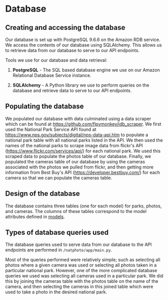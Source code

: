 # Database

## Creating and accessing the database

Our database is set up with PostgreSQL 9.6.6 on the Amazon RDB service.
We access the contents of our database using SQLAlchemy. This allows us to retrieve
data from our database to serve to our API endpoints.

Tools we use for our database and data retrieval:

1. **PostgreSQL** - The SQL based database engine we use on our Amazon Relational
Database Service instance.

2. **SQLAlchemy** - A Python library we use to perform queries on the database and
retrieve data to serve to our API endpoints.


## Populating the database

We populated our database with data culminated using a data scraper which can be
found at https://github.com/flpymonkey/idb_scraper. We first used the National
Park Service API found at https://www.nps.gov/subjects/digital/nps-data-api.htm
to populate a national park table with all national parks listed in the API. We
then used the names of the national parks to scrape image data from flickr's API
(https://www.flickr.com/services/api/) for each national park. We used this scraped
data to populate the photos table of our database. Finally, we populated the
cameras table of our database by using the cameras associated with the photos we
pulled from flickr, and then getting more information from Best Buy's API
(https://developer.bestbuy.com/) for each camera so that we can populate the cameras
table.


## Design of the database

The database contains three tables (one for each model) for parks, photos, and cameras.
The columns of these tables correspond to the model attributes defined in [models](models.md).


## Types of database queries used

The database queries used to serve data from our database to the API endpoints are
performed in `/natphoto/app/main.py`.

Most of the queries performed were relatively simple; such as selecting all photos
where a given camera was used or selecting all photos taken in a particular national
park. However, one of the more complicated database queries we used was selecting
all cameras used in a particular park. We did this by joining the cameras table
with the photos table on the name of the camera, and then selecting the cameras
in this joined table which were used to take a photo in the desired national park.
